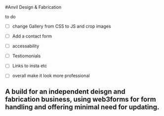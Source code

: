 #Anvil Design & Fabrication 

to do 
- [ ] change Gallery from CSS to JS and crop images
- [ ] Add a contact form
- [ ] accessability
- [ ] Testiomonials
- [ ] Links to insta etc
- [ ] overall make it look more professional 


## A build for an independent deisgn and fabrication business, using web3forms for form handling and offering minimal need for updating. 

